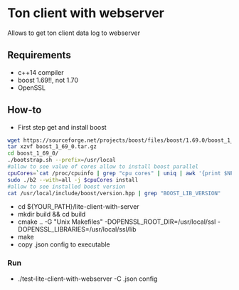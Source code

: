 # Ton client with webserver
 Allows to get ton client data log to webserver

## Requirements
 - c++14 compiler
 - boost 1.69!!, not 1.70
 - OpenSSL
## How-to
 - First step get and install boost
 ```sh 
 wget https://sourceforge.net/projects/boost/files/boost/1.69.0/boost_1_69_0.tar.gz/download
 tar xzvf boost_1_69_0.tar.gz
 cd boost_1_69_0/
 ./bootstrap.sh --prefix=/usr/local
 #allow to see value of cores allow to install boost parallel
 cpuCores=`cat /proc/cpuinfo | grep "cpu cores" | uniq | awk '{print $NF}'`
 sudo ./b2 --with=all -j $cpuCores install 
 #allow to see installed boost version
 cat /usr/local/include/boost/version.hpp | grep "BOOST_LIB_VERSION"
 ```
 - cd ${YOUR_PATH}/lite-client-with-server
 - mkdir build && cd build
 - cmake .. -G "Unix Makefiles" -DOPENSSL_ROOT_DIR=/usr/local/ssl -DOPENSSL_LIBRARIES=/usr/local/ssl/lib
 - make
 - copy .json config to executable
 ### Run
 - ./test-lite-client-with-webserver -C .json config
